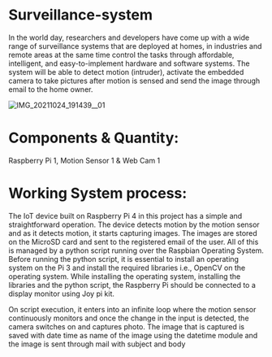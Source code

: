 # Surveillance-system

In the world day, researchers and developers have come up with a wide range of surveillance systems that are deployed at homes, in industries and remote areas at the same time control the tasks through affordable, intelligent, and easy-to-implement hardware and software systems. The system will be able to detect motion (intruder), activate the embedded camera to take pictures after motion is sensed and send the image through email to the home owner.

![IMG_20211024_191439__01](https://user-images.githubusercontent.com/88834520/138605576-5cd95895-a8dc-48ac-9531-7e8f4868548a.jpg)

# Components & Quantity:
Raspberry Pi 1,
Motion Sensor 1 &
Web Cam 1

# Working System process:
The IoT device built on Raspberry Pi 4 in this project has a simple and straightforward operation. The
device detects motion by the motion sensor and as it detects motion, it starts capturing images. The images
are stored on the MicroSD card and sent to the registered email of the user. All of this is managed by a
python script running over the Raspbian Operating System. Before running the python script, it is essential
to install an operating system on the Pi 3 and install the required libraries i.e., OpenCV on the operating
system. While installing the operating system, installing the libraries and the python script, the Raspberry Pi
should be connected to a display monitor using Joy pi kit.

On script execution, it enters into an infinite loop where the motion sensor continuously monitors and once
the change in the input is detected, the camera switches on and captures photo. The image that is captured is
saved with date time as name of the image using the datetime module and the image is sent through mail
with subject and body
